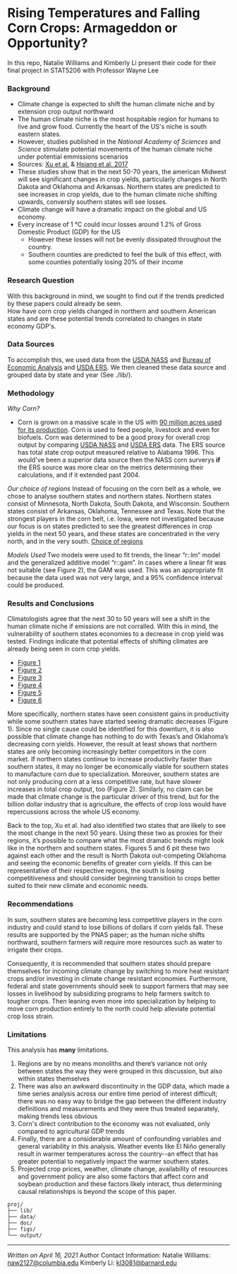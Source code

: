 # Rising Temperatures and Falling Corn Crops: Armageddon or Opportunity? 
 In this repo, Natalie Williams and Kimberly Li present their code for their final project in STAT5206 with Professor Wayne Lee
 
### Background 
* Climate change is expected to shift the human climate niche and by extension crop output northward 
* The human climate niche is the most hospitable region for humans to live and grow food. Currently the heart of the US's niche is south eastern states. 
* However, studies published in the *National Academy of Sciences* and *Science* stimulate potential movements of the human climate niche under potential emmissions scenarios 
* Sources: [Xu et al.](https://www.pnas.org/content/117/21/11350#sec-1) & [Hsiang et al. 2017](http://www.impactlab.org/research/estimating-economic-damage-from-climate-change-in-the-united-states/) 
* These studies show that in the next 50-70 years, the american Midwest will see significant changes in crop yields, particularly changes in North Dakota and Oklahoma and Arkansas. Northern states are predicted to see increases in crop yields, due to the human climate niche shifting upwards, conversly southern states will see losses. 
* Climate change will have a dramatic impact on the global and US economy. 
* Every increase of 1 ℃ could incur losses around 1.2% of Gross Domestic Product (GDP) for the US
  * However these losses will not be evenly dissipated throughout the country.
  * Southern counties are predicted to feel the bulk of this effect, with some counties potentially losing 20% of their income

### Research Question 
With this background in mind, we sought to find out if the trends predicted by these papers could already be seen.  
How have corn crop yields changed in northern and southern American states and are these potential trends correlated to changes in state economy GDP's. 

### Data Sources 
To accomplish this, we used data from the [USDA NASS](https://quickstats.nass.usda.gov/) and [Bureau of Economic Analysis](https://www.bea.gov/data/gdp/gdp-state) and [USDA ERS](https://www.ers.usda.gov/data-products/agricultural-productivity-in-the-us/). We then cleaned these data source and grouped data by state and year (See ./lib/).

### Methodology 
*Why Corn?* 
* Corn is grown on a massive scale in the US with [90 million acres used for its production](https://www.ers.usda.gov/topics/crops/corn-and-other-feedgrains/feedgrains-sector-at-a-glance/). Corn is used to feed people, livestock and even for biofuels. Corn was determined to be a good proxy for overall crop output by comparing [USDA NASS](https://quickstats.nass.usda.gov/) and [USDA ERS](https://www.ers.usda.gov/data-products/agricultural-productivity-in-the-us/) data. The ERS source has total state crop output measured relative to Alabama 1996. This would've been a superior data source then the NASS corn surverys **if** the ERS source was more clear on the metrics determining their calculations, and if it extended past 2004. 

*Our choice of regions*
Instead of focusing on the corn belt as a whole, we chose to analyse southern states and northern states. Northern states consist of  Minnesota, North Dakota, South Dakota, and Wisconsin. Southern states consist of Arkansas, Oklahoma, Tennessee and Texas. Note that the strongest players in the corn belt, i.e. Iowa, were not investigated because our focus is on states predicted to see the greatest differences in crop yields in the next 50 years, and these states are concentrated in the very north, and in the very south. [Choice of regions](figs/final/regions_map.png)

*Models Used*
Two models were used to fit trends, the linear “r::lm” model and the generalized additive model “r::gam”. In cases where a linear fit was not suitable (see Figure 2), the GAM was used. This was an appropriate fit because the data used was not very large, and a 95% confidence interval could be produced. 


### Results and Conclusions

Climatologists agree that the next 30 to 50 years will see a shift in the human climate niche if emissions are not corralled. With this in mind, the vulnerability of southern states economies to a decrease in crop yield was tested. Findings indicate that potential effects of shifting climates are already being seen in corn crop yields.
* [Figure 1](figs/final/totals_v_years_with_lines.png) 
* [Figure 2](figs/final/totals_v_years_with_lines.png) 
* [Figure 3](figs/final/totals_v_years_with_lines.png) 
* [Figure 4](figs/final/totals_v_years_with_lines.png)
* [Figure 5](figs/final/totals_v_years_with_lines.png)  
* [Figure 6](figs/final/totals_v_years_with_lines.png) 

More specifically, northern states have seen consistent gains in productivity while some southern states have started seeing dramatic decreases (Figure 1). Since no single cause could be identified for this downturn,  it is also possible that climate change has nothing to do with Texas’s and Oklahoma’s decreasing corn yields. However, the result at least shows that northern states are only becoming increasingly better competitors in the corn market. If northern states continue to increase productivity faster than southern states, it may no longer be economically viable for southern states to manufacture corn due to specialization.
Moreover, southern states are not only producing corn at a less competitive rate, but have slower increases in total crop output, too (Figure 2). Similarly, no claim can be made that climate change is the particular driver of this trend, but for the billion dollar industry that is agriculture, the effects of crop loss would have repercussions across the whole US economy.

Back to the top, Xu et al. had also identified two states that are likely to see the most change in the next 50 years. Using these two as proxies for their regions, it’s possible to compare what the most dramatic trends might look like in the northern and southern states. Figures 5 and 6 pit these two against each other and the result is North Dakota out-competing Oklahoma and seeing the economic benefits of greater corn yields. If this can be representative of their respective regions, the south is losing competitiveness and should consider beginning transition to crops better suited to their new climate and economic needs.

### Recommendations

In sum, southern states are becoming less competitive players in the corn industry and could stand to lose billions of dollars if corn yields fall. These results are supported by the PNAS paper; as the human niche shifts northward, southern farmers will require more resources such as water to irrigate their crops.

Consequently, it is recommended that southern states should prepare themselves for incoming climate change by switching to more heat resistant crops and/or investing in climate change resistant economies. Furthermore, federal and state governments should seek to support farmers that may see losses in livelihood by subsidizing programs to help farmers switch to tougher crops. Then leaning even more into specialization by helping to move corn production entirely to the north could help alleviate potential crop loss strain.


### Limitations
This analysis has **many** limitations. 
1. Regions are by no means monoliths and there’s variance not only between states the way they were grouped in this discussion, but also within states themselves
2. There was also an awkward discontinuity in the GDP data, which made a time series analysis across our entire time period of interest difficult; there was no easy way to bridge the gap between the different industry definitions and measurements and they were thus treated separately, making trends less obvious
3. Corn's direct contribution to the economy was not evaluated, only compared to agricultural GDP trends
4. Finally, there are a considerable amount of confounding variables and general variability in this analysis. Weather events like El Niño generally result in warmer temperatures across the country--an effect that has greater potential to negatively impact the warmer southern states. 
5. Projected crop prices, weather, climate change, availability of resources and government policy are also some factors that affect corn and soybean production and these factors likely interact, thus determining causal relationships is beyond the scope of this paper.

```
proj/
├── lib/
├── data/
├── doc/
├── figs/
└── output/
```

- - - -
*Written on April 16, 2021*
Author Contact Information: 
Natalie Williams: naw2127@columbia.edu 
Kimberly Li: kl3081@barnard.edu
